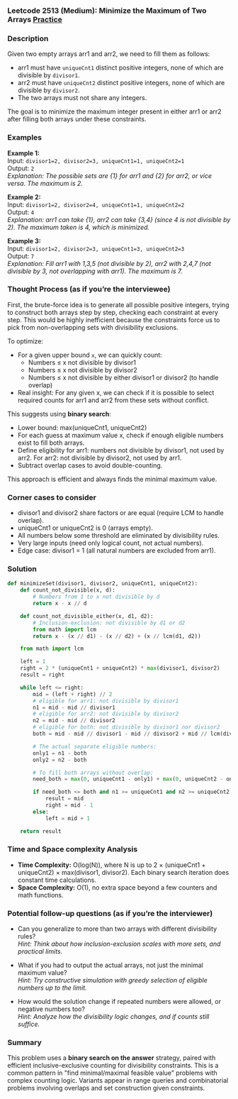 ### Leetcode 2513 (Medium): Minimize the Maximum of Two Arrays [Practice](https://leetcode.com/problems/minimize-the-maximum-of-two-arrays)

### Description  
Given two empty arrays arr1 and arr2, we need to fill them as follows:
- arr1 must have `uniqueCnt1` distinct positive integers, none of which are divisible by `divisor1`.
- arr2 must have `uniqueCnt2` distinct positive integers, none of which are divisible by `divisor2`.
- The two arrays must not share any integers.

The goal is to minimize the maximum integer present in either arr1 or arr2 after filling both arrays under these constraints.

### Examples  

**Example 1:**  
Input: `divisor1=2, divisor2=3, uniqueCnt1=1, uniqueCnt2=1`  
Output: `2`  
*Explanation: The possible sets are {1} for arr1 and {2} for arr2, or vice versa. The maximum is 2.*

**Example 2:**  
Input: `divisor1=2, divisor2=4, uniqueCnt1=1, uniqueCnt2=2`  
Output: `4`  
*Explanation: arr1 can take {1}, arr2 can take {3,4} (since 4 is not divisible by 2). The maximum taken is 4, which is minimized.*

**Example 3:**  
Input: `divisor1=2, divisor2=3, uniqueCnt1=3, uniqueCnt2=3`  
Output: `7`  
*Explanation: Fill arr1 with 1,3,5 (not divisible by 2), arr2 with 2,4,7 (not divisible by 3, not overlapping with arr1). The maximum is 7.*

### Thought Process (as if you’re the interviewee)  
First, the brute-force idea is to generate all possible positive integers, trying to construct both arrays step by step, checking each constraint at every step. This would be highly inefficient because the constraints force us to pick from non-overlapping sets with divisibility exclusions.

To optimize:
- For a given upper bound `x`, we can quickly count:
  - Numbers ≤ x not divisible by divisor1
  - Numbers ≤ x not divisible by divisor2
  - Numbers ≤ x not divisible by either divisor1 or divisor2 (to handle overlap)
- Real insight: For any given x, we can check if it is possible to select required counts for arr1 and arr2 from these sets without conflict.

This suggests using **binary search**:
- Lower bound: max(uniqueCnt1, uniqueCnt2)
- For each guess at maximum value x, check if enough eligible numbers exist to fill both arrays.
- Define eligibility for arr1: numbers not divisible by divisor1, not used by arr2. For arr2: not divisible by divisor2, not used by arr1. 
- Subtract overlap cases to avoid double-counting.

This approach is efficient and always finds the minimal maximum value.

### Corner cases to consider  
- divisor1 and divisor2 share factors or are equal (require LCM to handle overlap).
- uniqueCnt1 or uniqueCnt2 is 0 (arrays empty).
- All numbers below some threshold are eliminated by divisibility rules.
- Very large inputs (need only logical count, not actual numbers).
- Edge case: divisor1 = 1 (all natural numbers are excluded from arr1).

### Solution

```python
def minimizeSet(divisor1, divisor2, uniqueCnt1, uniqueCnt2):
    def count_not_divisible(x, d):
        # Numbers from 1 to x not divisible by d
        return x - x // d

    def count_not_divisible_either(x, d1, d2):
        # Inclusion-exclusion: not divisible by d1 or d2
        from math import lcm
        return x - (x // d1) - (x // d2) + (x // lcm(d1, d2))

    from math import lcm

    left = 1
    right = 2 * (uniqueCnt1 + uniqueCnt2) * max(divisor1, divisor2)
    result = right

    while left <= right:
        mid = (left + right) // 2
        # eligible for arr1: not divisible by divisor1
        n1 = mid - mid // divisor1
        # eligible for arr2: not divisible by divisor2
        n2 = mid - mid // divisor2
        # eligible for both: not divisible by divisor1 nor divisor2
        both = mid - mid // divisor1 - mid // divisor2 + mid // lcm(divisor1, divisor2)

        # The actual separate eligible numbers:
        only1 = n1 - both
        only2 = n2 - both

        # To fill both arrays without overlap:
        need_both = max(0, uniqueCnt1 - only1) + max(0, uniqueCnt2 - only2)

        if need_both <= both and n1 >= uniqueCnt1 and n2 >= uniqueCnt2:
            result = mid
            right = mid - 1
        else:
            left = mid + 1

    return result
```

### Time and Space complexity Analysis  

- **Time Complexity:** O(log(N)), where N is up to 2 × (uniqueCnt1 + uniqueCnt2) × max(divisor1, divisor2). Each binary search iteration does constant time calculations.
- **Space Complexity:** O(1), no extra space beyond a few counters and math functions.

### Potential follow-up questions (as if you’re the interviewer)  

- Can you generalize to more than two arrays with different divisibility rules?  
  *Hint: Think about how inclusion-exclusion scales with more sets, and practical limits.*

- What if you had to output the actual arrays, not just the minimal maximum value?  
  *Hint: Try constructive simulation with greedy selection of eligible numbers up to the limit.*

- How would the solution change if repeated numbers were allowed, or negative numbers too?  
  *Hint: Analyze how the divisibility logic changes, and if counts still suffice.*

### Summary
This problem uses a **binary search on the answer** strategy, paired with efficient inclusive-exclusive counting for divisibility constraints. This is a common pattern in "find minimal/maximal feasible value" problems with complex counting logic. Variants appear in range queries and combinatorial problems involving overlaps and set construction given constraints.